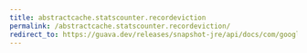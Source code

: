 ```yaml
---
title: abstractcache.statscounter.recordeviction
permalink: /abstractcache.statscounter.recordeviction/
redirect_to: https://guava.dev/releases/snapshot-jre/api/docs/com/google/common/cache/AbstractCache.StatsCounter.html#recordEviction--
---
```

